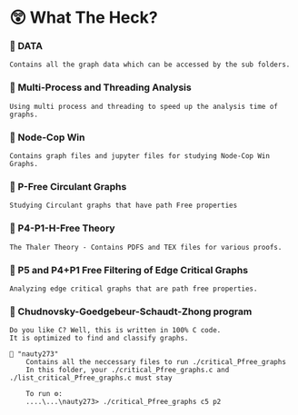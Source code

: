 # 😲 What The Heck?

### 📂 DATA 

    Contains all the graph data which can be accessed by the sub folders.

### 📂 Multi-Process and Threading Analysis

    Using multi process and threading to speed up the analysis time of graphs.

### 📂 Node-Cop Win

    Contains graph files and jupyter files for studying Node-Cop Win Graphs.

### 📂 P-Free Circulant Graphs 

    Studying Circulant graphs that have path Free properties

### 📂 P4-P1-H-Free Theory 

    The Thaler Theory - Contains PDFS and TEX files for various proofs.

### 📂 P5 and P4+P1 Free Filtering of Edge Critical Graphs

    Analyzing edge critical graphs that are path free properties. 

### 📂 Chudnovsky-Goedgebeur-Schaudt-Zhong program

    Do you like C? Well, this is written in 100% C code.
    It is optimized to find and classify graphs.

    📂 "nauty273"
        Contains all the neccessary files to run ./critical_Pfree_graphs
        In this folder, your ./critical_Pfree_graphs.c and ./list_critical_Pfree_graphs.c must stay

        To run ⚙️:
        ....\...\nauty273> ./critical_Pfree_graphs c5 p2